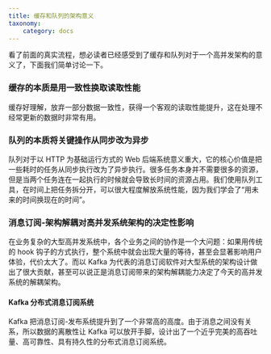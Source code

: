 ```yaml
---
title: 缓存和队列的架构意义
taxonomy:
    category: docs
---
```


看了前面的真实流程，想必读者已经感受到了缓存和队列对于一个高并发架构的意义了，下面我们简单讨论一下。

### 缓存的本质是用一致性换取读取性能

缓存好理解，放弃一部分数据一致性，获得一个客观的读取性能提升，这在处理不经常更新的数据时非常有用。

### 队列的本质将关键操作从同步改为异步

队列对于以 HTTP 为基础运行方式的 Web 后端系统意义重大，它的核心价值是把一些耗时的任务从同步执行改为了异步执行。很多任务本身并不需要很多的资源，但是当两个任务连在一起执行的时候就会导致长时间的资源占用。我们使用队列工具，在时间上把任务拆分开，可以很大程度解放系统性能，因为我们学会了“用未来的时间换现在的时间”。

### 消息订阅-架构解耦对高并发系统架构的决定性影响

在业务复杂的大型高并发系统中，各个业务之间的协作是一个大问题：如果用传统的 hook 钩子的方式执行，整个系统中就会出现大量的等待，甚至会显著影响用户体验，代价太大了。而以 Kafka 为代表的消息订阅软件对大型系统的架构设计做出了很大贡献，甚至可以说正是消息订阅带来的架构解耦能力决定了今天的高并发系统的解耦架构。

#### Kafka 分布式消息订阅系统

Kafka 把消息订阅-发布系统提升到了一个非常高的高度。由于消息之间没有关系，所以数据的离散性让 Kafka 可以放开手脚，设计出了一个近乎完美的高吞吐量、高可靠性、具有持久性的分布式消息订阅系统。
